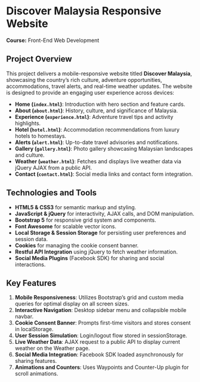 # Discover Malaysia Responsive Website

**Course:** Front-End Web Development

## Project Overview  
This project delivers a mobile-responsive website titled **Discover Malaysia**, showcasing the country’s rich culture, adventure opportunities, accommodations, travel alerts, and real-time weather updates. The website is designed to provide an engaging user experience across devices:

- **Home (`index.html`)**: Introduction with hero section and feature cards.  
- **About (`about.html`)**: History, culture, and significance of Malaysia.  
- **Experience (`experience.html`)**: Adventure travel tips and activity highlights.  
- **Hotel (`hotel.html`)**: Accommodation recommendations from luxury hotels to homestays.  
- **Alerts (`alert.html`)**: Up-to-date travel advisories and notifications.  
- **Gallery (`gallery.html`)**: Photo gallery showcasing Malaysian landscapes and culture.  
- **Weather (`weather.html`)**: Fetches and displays live weather data via jQuery AJAX from a public API.  
- **Contact (`contact.html`)**: Social media links and contact form integration.  

## Technologies and Tools  
- **HTML5 & CSS3** for semantic markup and styling.  
- **JavaScript & jQuery** for interactivity, AJAX calls, and DOM manipulation.  
- **Bootstrap 5** for responsive grid system and components.  
- **Font Awesome** for scalable vector icons.  
- **Local Storage & Session Storage** for persisting user preferences and session data.  
- **Cookies** for managing the cookie consent banner.  
- **Restful API Integration** using jQuery to fetch weather information.  
- **Social Media Plugins** (Facebook SDK) for sharing and social interactions.  

## Key Features  
1. **Mobile Responsiveness**: Utilizes Bootstrap’s grid and custom media queries for optimal display on all screen sizes.  
2. **Interactive Navigation**: Desktop sidebar menu and collapsible mobile navbar.  
3. **Cookie Consent Banner**: Prompts first-time visitors and stores consent in localStorage.  
4. **User Session Simulation**: Login/logout flow stored in sessionStorage.  
5. **Live Weather Data**: AJAX request to a public API to display current weather on the Weather page.  
6. **Social Media Integration**: Facebook SDK loaded asynchronously for sharing features.  
7. **Animations and Counters**: Uses Waypoints and Counter-Up plugin for scroll animations.  